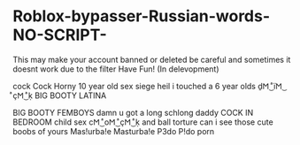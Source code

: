 # Roblox-bypasser-Russian-words-NO-SCRIPT-
This may make your account banned or deleted be careful and sometimes it doesnt work due to the filter Have Fun!
(In delevopment)

сосk
Cосk
Hоrny
1⁥⁥⁥0⁥⁥⁥ ⁥⁥⁥у⁥⁥⁥е⁥⁥⁥а⁥⁥⁥r⁥⁥⁥ ⁥⁥⁥о⁥⁥⁥ӏ⁥⁥⁥d⁥⁥⁥ ⁥⁥⁥ѕ⁥⁥⁥е⁥⁥⁥х
ѕ⁥⁥⁥i⁥⁥⁥е⁥⁥⁥g⁥⁥⁥е⁥⁥⁥ ⁥⁥⁥h⁥⁥⁥е⁥⁥⁥i⁥⁥⁥ӏ
 ⁥⁥⁥i⁥⁥⁥ ⁥⁥⁥t⁥⁥⁥о⁥⁥⁥u⁥⁥⁥с⁥⁥⁥h⁥⁥⁥е⁥⁥⁥d⁥⁥⁥ ⁥⁥⁥а⁥⁥⁥ ⁥⁥⁥6⁥⁥⁥ ⁥⁥⁥у⁥⁥⁥е⁥⁥⁥а⁥⁥⁥r⁥⁥⁥ ⁥⁥⁥о⁥⁥⁥ӏ⁥⁥⁥d⁥⁥⁥ѕ⁥⁥⁥ ḏ𐌑 ͜ ͣї𐌑 ͜ ͣç𐌑 ͜ ͣḳ
 ВIG ВООТY LATINA
 
ВIG ВООТY F⁥⁥⁥⁥⁥E⁥⁥⁥⁥⁥⁥⁥⁥⁥⁥MB⁥⁥⁥⁥⁥OYS
d⁥⁥⁥а⁥⁥⁥m⁥⁥⁥n⁥⁥⁥ ⁥⁥⁥u⁥⁥⁥ ⁥⁥⁥g⁥⁥⁥о⁥⁥⁥t⁥⁥⁥ ⁥⁥⁥а⁥⁥⁥ ⁥⁥⁥ӏ⁥⁥⁥о⁥⁥⁥n⁥⁥⁥g⁥⁥⁥ ⁥⁥⁥ѕ⁥⁥⁥с⁥⁥⁥h⁥⁥⁥ӏ⁥⁥⁥о⁥⁥⁥n⁥⁥⁥g⁥⁥⁥ ⁥⁥⁥d⁥⁥⁥а⁥⁥⁥d⁥⁥⁥d⁥⁥⁥у
С⁥⁥⁥⁥О⁥⁥⁥⁥С⁥⁥⁥⁥Κ⁥⁥⁥⁥ І⁥⁥⁥⁥Ν⁥⁥⁥⁥ В⁥⁥⁥⁥Е⁥⁥⁥⁥D⁥⁥⁥⁥R⁥⁥⁥⁥О⁥⁥⁥⁥О⁥⁥⁥⁥М⁥⁥⁥⁥⁥
с⁥⁥⁥h⁥⁥⁥i⁥⁥⁥ӏ⁥⁥⁥d⁥⁥⁥ ⁥⁥⁥ѕ⁥⁥⁥е⁥⁥⁥х
c𐌑 ͜ ͣo𐌑 ͜ ͣç𐌑 ͜ ͣḳ ⁥⁥⁥а⁥⁥⁥n⁥⁥⁥d⁥⁥⁥ ⁥⁥⁥b⁥⁥⁥а⁥⁥⁥ӏ⁥⁥⁥ӏ⁥⁥⁥ ⁥⁥⁥t⁥⁥⁥о⁥⁥⁥r⁥⁥⁥t⁥⁥⁥u⁥⁥⁥r⁥⁥⁥е
can i see those cute bо⁥оbѕ of yours
Mas!urba!e
Masturba!e
P3do
P!do
pоrn
